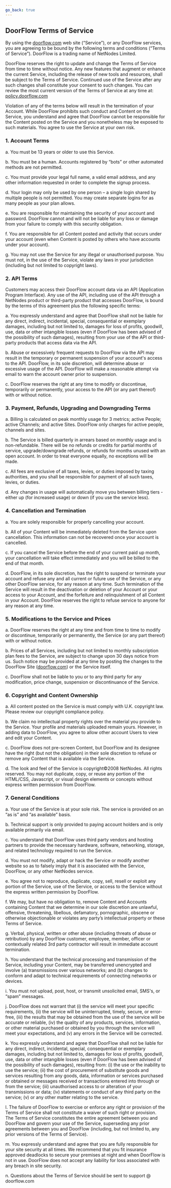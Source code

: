```yaml
---
go_back: true
---
```


## DoorFlow Terms of Service

By using the [doorflow.com](http://doorflow.com/) web site (“Service”), or any DoorFlow services, you are agreeing to be bound by the following terms and conditions (“Terms of Service”). DoorFlow is a trading name of NetNodes Limited.

DoorFlow reserves the right to update and change the Terms of Service from time to time without notice. Any new features that augment or enhance the current Service, including the release of new tools and resources, shall be subject to the Terms of Service. Continued use of the Service after any such changes shall constitute your consent to such changes. You can review the most current version of the Terms of Service at any time at: [policy.doorflow.com](https://policy.doorflow.com/)

Violation of any of the terms below will result in the termination of your Account. While DoorFlow prohibits such conduct and Content on the Service, you understand and agree that DoorFlow cannot be responsible for the Content posted on the Service and you nonetheless may be exposed to such materials. You agree to use the Service at your own risk.

### 1. Account Terms

 a. You must be 13 years or older to use this Service.  
 
 b. You must be a human. Accounts registered by “bots” or other automated methods are not permitted.  
 
 c. You must provide your legal full name, a valid email address, and any other information requested in order to complete the signup process.  
 
 d. Your login may only be used by one person – a single login shared by multiple people is not permitted. You may create separate logins for as many people as your plan allows.  
 
 e. You are responsible for maintaining the security of your account and password. DoorFlow cannot and will not be liable for any loss or damage from your failure to comply with this security obligation.  
 
 f. You are responsible for all Content posted and activity that occurs under your account (even when Content is posted by others who have accounts under your account).  
 
 g. You may not use the Service for any illegal or unauthorised purpose. You must not, in the use of the Service, violate any laws in your jurisdiction (including but not limited to copyright laws).  

### 2. API Terms

Customers may access their DoorFlow account data via an API (Application Program Interface). Any use of the API, including use of the API through a NetNodes product or third-party product that accesses DoorFlow, is bound by the terms of this agreement plus the following specific terms:

a. You expressly understand and agree that DoorFlow shall not be liable for any direct, indirect, incidental, special, consequential or exemplary damages, including but not limited to, damages for loss of profits, goodwill, use, data or other intangible losses (even if DoorFlow has been advised of the possibility of such damages), resulting from your use of the API or third-party products that access data via the API.  

b. Abuse or excessively frequent requests to DoorFlow via the API may result in the temporary or permanent suspension of your account's access to the API. DoorFlow, in its sole discretion, will determine abuse or excessive usage of the API. DoorFlow will make a reasonable attempt via email to warn the account owner prior to suspension.  

c. DoorFlow reserves the right at any time to modify or discontinue, temporarily or permanently, your access to the API (or any part thereof) with or without notice.  

### 3. Payment, Refunds, Upgrading and Downgrading Terms

a. Billing is calculated on peak monthly usage for 3 metrics; active People; active Channels; and active Sites. DoorFlow only charges for active people, channels and sites.  

b. The Service is billed quarterly in arrears based on monthly usage and is non-refundable. There will be no refunds or credits for partial months of service, upgrade/downgrade refunds, or refunds for months unused with an open account. In order to treat everyone equally, no exceptions will be made.  

c. All fees are exclusive of all taxes, levies, or duties imposed by taxing authorities, and you shall be responsible for payment of all such taxes, levies, or duties.  

d. Any changes in usage will automatically move you between billing tiers - either up (for increased usage) or down (if you use the service less).  

### 4. Cancellation and Termination

a. You are solely responsible for properly cancelling your account.  

b. All of your Content will be immediately deleted from the Service upon cancellation. This information can not be recovered once your account is cancelled.  

c. If you cancel the Service before the end of your current paid up month, your cancellation will take effect immediately and you will be billed to the end of that month.  

d. DoorFlow, in its sole discretion, has the right to suspend or terminate your account and refuse any and all current or future use of the Service, or any other DoorFlow service, for any reason at any time. Such termination of the Service will result in the deactivation or deletion of your Account or your access to your Account, and the forfeiture and relinquishment of all Content in your Account. DoorFlow reserves the right to refuse service to anyone for any reason at any time.  

### 5. Modifications to the Service and Prices

a. DoorFlow reserves the right at any time and from time to time to modify or discontinue, temporarily or permanently, the Service (or any part thereof) with or without notice.  

b. Prices of all Services, including but not limited to monthly subscription plan fees to the Service, are subject to change upon 30 days notice from us. Such notice may be provided at any time by posting the changes to the DoorFlow Site ([doorflow.com](http://doorflow.com/)) or the Service itself.  

c. DoorFlow shall not be liable to you or to any third party for any modification, price change, suspension or discontinuance of the Service.  

### 6. Copyright and Content Ownership

a. All content posted on the Service is must comply with U.K. copyright law. Please review our copyright compliance policy.  

b. We claim no intellectual property rights over the material you provide to the Service. Your profile and materials uploaded remain yours. However, in adding data to DoorFlow, you agree to allow other account Users to view and edit your Content.  

c. DoorFlow does not pre-screen Content, but DoorFlow and its designee have the right (but not the obligation) in their sole discretion to refuse or remove any Content that is available via the Service.  

d. The look and feel of the Service is copyright©2008 NetNodes. All rights reserved. You may not duplicate, copy, or reuse any portion of the HTML/CSS, Javascript, or visual design elements or concepts without express written permission from DoorFlow.  

### 7. General Conditions

a. Your use of the Service is at your sole risk. The service is provided on an “as is” and “as available” basis.  

b. Technical support is only provided to paying account holders and is only available primarily via email.  

c. You understand that DoorFlow uses third party vendors and hosting partners to provide the necessary hardware, software, networking, storage, and related technology required to run the Service.  

d. You must not modify, adapt or hack the Service or modify another website so as to falsely imply that it is associated with the Service, DoorFlow, or any other NetNodes service.  

e. You agree not to reproduce, duplicate, copy, sell, resell or exploit any portion of the Service, use of the Service, or access to the Service without the express written permission by DoorFlow.  

f. We may, but have no obligation to, remove Content and Accounts containing Content that we determine in our sole discretion are unlawful, offensive, threatening, libellous, defamatory, pornographic, obscene or otherwise objectionable or violates any party’s intellectual property or these Terms of Service.  

g. Verbal, physical, written or other abuse (including threats of abuse or retribution) by any DoorFlow customer, employee, member, officer or contextually related 3rd party contractor will result in immediate account termination.  

h. You understand that the technical processing and transmission of the Service, including your Content, may be transferred unencrypted and involve (a) transmissions over various networks; and (b) changes to conform and adapt to technical requirements of connecting networks or devices.  

i. You must not upload, post, host, or transmit unsolicited email, SMS's, or “spam” messages.  

j. DoorFlow does not warrant that (i) the service will meet your specific requirements, (ii) the service will be uninterrupted, timely, secure, or error-free, (iii) the results that may be obtained from the use of the service will be accurate or reliable, (iv) the quality of any products, services, information, or other material purchased or obtained by you through the service will meet your expectations, and (v) any errors in the Service will be corrected.  

k. You expressly understand and agree that DoorFlow shall not be liable for any direct, indirect, incidental, special, consequential or exemplary damages, including but not limited to, damages for loss of profits, goodwill, use, data or other intangible losses (even if DoorFlow has been advised of the possibility of such damages), resulting from: (i) the use or the inability to use the service; (ii) the cost of procurement of substitute goods and services resulting from any goods, data, information or services purchased or obtained or messages received or transactions entered into through or from the service; (iii) unauthorised access to or alteration of your transmissions or data; (iv) statements or conduct of any third party on the service; (v) or any other matter relating to the service.  

l. The failure of DoorFlow to exercise or enforce any right or provision of the Terms of Service shall not constitute a waiver of such right or provision. The Terms of Service constitutes the entire agreement between you and DoorFlow and govern your use of the Service, superseding any prior agreements between you and DoorFlow (including, but not limited to, any prior versions of the Terms of Service).  

m. You expressly understand and agree that you are fully responsible for your site security at all times. We recommend that you fit insurance approved deadlocks to secure your premises at night and when DoorFlow is not in use. DoorFlow does not accept any liability for loss associated with any breach in site security.  

n. Questions about the Terms of Service should be sent to support @ doorflow.com  
